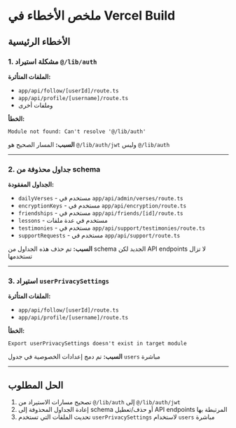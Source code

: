 # ملخص الأخطاء في Vercel Build

## الأخطاء الرئيسية

### 1. مشكلة استيراد `@/lib/auth`
**الملفات المتأثرة:**
- `app/api/follow/[userId]/route.ts`
- `app/api/profile/[username]/route.ts`
- وملفات أخرى

**الخطأ:**
```
Module not found: Can't resolve '@/lib/auth'
```

**السبب:** المسار الصحيح هو `@/lib/auth/jwt` وليس `@/lib/auth`

---

### 2. جداول محذوفة من schema
**الجداول المفقودة:**
- `dailyVerses` - مستخدم في `app/api/admin/verses/route.ts`
- `encryptionKeys` - مستخدم في `app/api/encryption/route.ts`
- `friendships` - مستخدم في `app/api/friends/[id]/route.ts`
- `lessons` - مستخدم في عدة ملفات
- `testimonies` - مستخدم في `app/api/support/testimonies/route.ts`
- `supportRequests` - مستخدم في `app/api/support/route.ts`

**السبب:** تم حذف هذه الجداول من schema الجديد لكن API endpoints لا تزال تستخدمها

---

### 3. استيراد `userPrivacySettings`
**الملفات المتأثرة:**
- `app/api/follow/[userId]/route.ts`
- `app/api/profile/[username]/route.ts`

**الخطأ:**
```
Export userPrivacySettings doesn't exist in target module
```

**السبب:** تم دمج إعدادات الخصوصية في جدول `users` مباشرة

---

## الحل المطلوب

1. تصحيح مسارات الاستيراد من `@/lib/auth` إلى `@/lib/auth/jwt`
2. إعادة الجداول المحذوفة إلى schema أو حذف/تعطيل API endpoints المرتبطة بها
3. تحديث الملفات التي تستخدم `userPrivacySettings` لاستخدام `users` مباشرة
